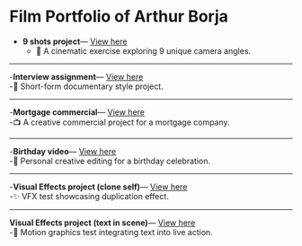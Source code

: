 # Film Portfolio of Arthur Borja


- **9 shots project**— [View here](https://drive.google.com/file/d/1TWXeyGKuX9XTpB-iu2j1h4IOMhHLHoXU/view?usp=sharing)<br>
  - 🎥 A cinematic exercise exploring 9 unique camera angles.

---

  -**Interview assignment**— [View here](https://drive.google.com/file/d/10GERBlj0OG0gO9Q1GHzU4exfOSvcEc1A/view?usp=drive_link)<br>
    -📰 Short-form documentary style project.

---

  -**Mortgage commercial**— [View here](https://drive.google.com/file/d/14s2M8BVxVy5hdv79ht2pcPvuv3EAhnYO/view?usp=drive_link)<br>
    -📺 A creative commercial project for a mortgage company.

---

  -**Birthday video**— [View here](https://youtu.be/JC4AgGthXwY?si=IWVgM2ycjlSySgFg)<br>
    -🎉 Personal creative editing for a birthday celebration.

---

  -**Visual Effects project (clone self)**— [View here](https://youtu.be/VunDgrEQASg?si=M2X4TppjFRDvh7k-)<br>
    -✨ VFX test showcasing duplication effect.

---

**Visual Effects project (text in scene)**— [View here](https://youtu.be/55h6FQWwrK4?si=Of628toSZzYY8b3w)<br>
  -📝 Motion graphics test integrating text into live action.
